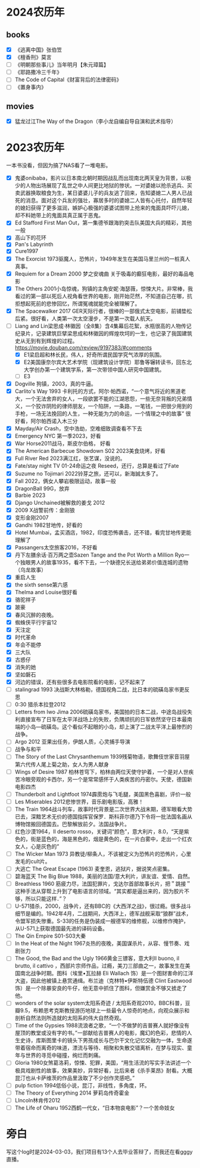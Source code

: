 <!-- ex_nolevel -->
# 2024农历年
## books
- [x] 《逃离中国》张伯笠
- [x] 《檀香刑》莫言
- [ ] 《明朝那些事儿》当年明月【朱元璋篇】
- [ ] 《耶路撒冷三千年》
- [ ] The Code of Capital《财富背后的法律密码》
- [ ] 《置身事内》
## movies
- [x] 猛龙过江The Way of  the Dragon（李小龙自编自导自演和武术指导）

# 2023农历年
一本书没看，但因为搞了NAS看了一堆电影。

- [x] 鬼婆onibaba，影片以日本南北朝时期因战乱而出现南北两天皇为背景，以极少的人物出场展现了乱世之中人间更比地狱的惨状。一对婆媳以抢杀逃兵、买卖武器换取粮食为生，某日婆婆儿子的兵友逃了回来，告知婆媳二人男人已战死的消息。面对这个兵友的强壮，寡居多时的婆媳二人皆有心托付，自然年轻的媳妇获得了更多滋润，嫉妒心极强的婆婆试图带上抢来的鬼面具吓吓儿媳，却不料她带上的鬼面具真正属于恶鬼。
- [x] Ed Stafford First Man Out，第一集德爷跟海豹突击队美国大兵的精彩，其他一般
- [x] 高山下的花环
- [x] Pan's Labyrinth
- [x] Cure1997
- [x] The Exorcist 1973驱魔人，恐怖片，1949年发生在美国马里兰州的一桩真人真事。
- [x] Requiem for a Dream 2000 梦之安魂曲 关于吸毒的癫狂电影，最好的毒品电影
- [x] The Others 2001小岛惊魂，狗镇的主角安妮·海瑟薇，惊悚大片。非常棒，我看过的第一部以死后人视角看世界的电影，刚开始茫然，不知道自己在哪，抗拒想起死前的悲惨回忆，所谓冤魂就能完全被理解了。
- [x] The Spacewalker 2017 GER天际行者，很棒的一部俄式太空电影，前铺垫松后紧。很好看，人类第一次太空漫步，不是第一次载人航天。
- [ ] Liang and Lin梁思成·林徽因（全8集）含4集幕后花絮，水瓶很高的人物传记纪录片，记录建筑巨擘梁思成和林徽因的辉煌坎坷的一生，也记录了我国建筑史从无到有到辉煌的过程。https://movie.douban.com/review/9197383/#comments
    - [x] E1梁启超和林长民，伟人，好奇所谓民国学究气浓厚的氛围。
    - [x] E2美国康奈尔宾大艺术学院（现建筑设计学院）耶鲁等辗转读书，回东北大学创办第一个建筑学系，第一次带领中国人研究中国建筑。
    - [ ] E3
- [x] Dogville 狗镇，2003，真的牛逼。
- [x] Carlito's Way 1993 卡利托的方式，阿尔·帕西诺，“一个意气将近的黑道老大，一个无法舍弃的女人，一段欲罢不能的江湖恩怨，一些无奈背叛的兄弟情义，一个狡诈阴险的律师朋友，一个陷阱，一条路，一笔钱，一把很少用到的手枪，一场无法挽回的人生，一种无能为力的命运，一个情理之中的故事” 很好看，阿尔帕西诺入木三分
- [x] Mayday/Air Crash，空中浩劫，空难细致调查看不下去
- [x] Emergency NYC 第一季2023，好看
- [x] War Horse2011战马，斯皮尔伯格， 好看
- [x] The American Barbecue Showdown S02 2023美食烧烤，好看
- [x] Full River Red 2023满江红，张艺谋，没说的。
- [x] Fate/stay night TV 01-24命运之夜 Reseed，还行，总算是看过了Fate
- [x] Suzume no Tojimari 2022铃芽之旅，还可以，新海誠太多了。
- [x] Fall 2022，俩女人攀岩极限运动，故事一般
- [x] DragonBall 99G，放弃
- [x] Barbie 2023
- [x] Django Unchained被解救的姜戈 2012
- [x] 2009 X战警前传：金刚狼
- [x] 变形金刚2007
- [x] Gandhi 1982甘地传，好看的
- [x] Hotel Mumbai，孟买酒店，1982，印度恐怖袭击，还不错，看完甘地传更能理解了
- [x] Passangers太空旅客2016，不好看
- [x] 丹下左膳余话·百万两之壶Sazen Tange and the Pot Worth a Million Ryo一个独眼男人的故事1935，看不下去，一个缺德兄长送给弟弟价值连城的遗物（乌龙故事）
- [x] 重启人生
- [x] the sixth sense第六感
- [x] Thelma and Louise很好看
- [x] 骆驼祥子
- [x] 跛豪
- [x] 春风沉醉的夜晚。
- [x] 蜘蛛侠平行宇宙12
- [x] 天注定
- [x] 时代革命
- [x] 年会不能停
- [x] 三大队
- [x] 古惑仔
- [x] 消失的她
- [x] 坚如磐石
- [x] 河边的错误，还有些很多去电影院看的电影，记不起来了
- [ ] stalingrad 1993 决战斯大林格勒，德国视角二战，比日本的硫磺岛家书更反思
- [ ] 0:30 猎杀本拉登2012
- [ ] Letters from Iwo Jima 2006硫磺岛家书，美国拍的日本二战，中途岛战役失利直接宣布了日军在太平洋战场上的失败，负隅顽抗的日军依然坚守日本最南端的小岛—硫磺岛。这个看似不起眼的小岛，却上演了二战太平洋上最惨烈的战争。 
- [ ] Argo 2012 亚果出任务，伊朗人质，心灵捕手导演
- [ ] 战争与和平
- [ ] The Story of the Last Chrysanthemum 1939残菊物语，歌舞伎世家音羽屋第六代传人尾上菊之助，女人为男人献身
- [ ] Wings of Desire 1987 柏林苍穹下，柏林由两位天使守护着，一个是对人世疾苦冷眼旁观的卡西尔，另一个是常常感怀于人类疾苦的丹密尔。天使，德国新电影四杰
- [ ] Thunderbolt and Lightfoot 1974霹雳炮与飞毛腿，美国黑色喜剧，评价一般
- [ ] Les Miserables 2012悲惨世界，音乐剧电影版，高雅！
- [ ] The Train 1964战斗列车，故事时代背景是二次世界大战末期，德军眼看大势已去，深黯艺术无价的德国指挥官保罗．斯科菲尔德乃下令将一批法国名画从博物馆搬回德国去。巴黎解放前夕。法国战争片。
- [ ] 红色沙漠1964，Il deserto rosso，关键词“颜色”，意大利片，8.0，“天是紫色的，街是蓝色的，海是黑色的，烟是黄色的，在一片白雾中，走出一个红衣女人，心是灰色的”
- [ ] The Wicker Man 1973 异教徒/柳条人，不该被定义为恐怖片的恐怖片，心里发毛的cult片。
- [ ] 大逃亡 The Great Escape (1963) 麦奎恩，逃狱片，据说笑点密集。
- [ ] 碧海蓝天 The Big Blue 1988，美丽的法国/意大利片，讲友谊、爱情、自然。
- [ ] Breathless 1960 筋疲力尽，法国犯罪片，戈达尔首部故事长片，把＂跳接＂这种手法从穿帮上升到了电影语言的领域。“其实都是逼出来的，因为胶片不够，所以只能这样．”？
- [ ] U-571猎杀，2000，战争片，还有BBC的《大西洋之战》，很过瘾。很多战斗细节是编的。1942年4月，二战期间，大西洋上，德军战舰采取“狼群”战术，令盟军损失惨重。S-33的任务是伪装成一艘德军的维修舰，以维修作掩护，从U-571上获取德国最先进的译码设备。
- [ ] The Qin Empire S01-S03大秦
- [ ] In the Heat of the Night 1967炎热的夜晚，美国谋杀片，从容、慢节奏、戏剧张力
- [ ] The Good, the Bad and the Ugly 1966黄金三镖客，意大利Il buono, il brutto, il cattivo ，西部片宗师作品，过瘾，美刀三部曲之一，故事发生在美国南北战争时期。图科（埃里•瓦拉赫 Eli Wallach 饰）是一个图财害命的江洋大盗，因此他被镇上悬赏通缉。布兰迪（克林特•伊斯特伍德 Clint Eastwood 饰）是一个除暴安良的牛仔，他无意中抓住了图科，但嫌赏金不够又掳走了他。
- [ ] wonders of the solar system太阳系奇迹 / 太阳系奇观2010，BBC科普，豆瓣9.5，布赖恩考克斯教授游历地球上一些最令人惊奇的地点，向观众展示和剖析自然法则所造就的太阳系的伟大自然奇观。 
- [ ] Time of the Gypsies 1988流浪者之歌，“一个不做梦的吉普赛人就好像没有屋顶的教堂或没有字的书。”一部献给吉普赛人的电影，魔幻的色彩，悲情的人生史诗，库斯图里卡的镜头下男孩成长与巴尔干文化记忆交融为一体，生命遂带着宿命而离奇的味道，漂流与等待、相聚和失散交错离析，在梦与现实、童年与世界的寻觅中碰撞，绚烂而刺痛。
- [ ] Gloria 1980女煞葛洛莉，惊悚、犯罪，美国，“用生活流的写实手法讲述一个极具戏剧性的故事，效果美妙，异常好看，比后来者《杀手莱昂》耐看。大概昆汀也从卡萨维茨的作品里汲取了不少创作灵感吧。”
- [ ] pulp fiction 1994低俗小说，昆汀，非线性，多角度，环。
- [ ] The Theory of Everything 2014 萝莉岛传奇霍金
- [ ] LIncoln林肯传2012
- [ ] The Life of Oharu 1952西鹤一代女，“日本物哀电影”？一个苦命妓女

# 旁白
写这个log时是2024-03-03，我们项目有13个人去毕业答辩了，而我还在看gggy直播。